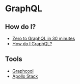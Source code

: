 # GraphQL

## How do I?
- [Zero to GraphQL in 30 minutes](https://www.youtube.com/watch?v=UBGzsb2UkeY)
- [How do I GraphQL?](https://medium.com/apollo-stack/how-do-i-graphql-2fcabfc94a01#.klzlah97v)

## Tools
- [Graphcool](https://graph.cool/)
- [Apollo Stack](http://www.apollostack.com/)